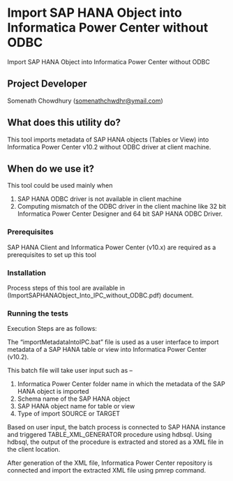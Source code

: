 # Import SAP HANA Object into Informatica Power Center without ODBC

Import SAP HANA Object into Informatica Power Center without ODBC

## Project Developer
Somenath Chowdhury (somenathchwdhr@ymail.com)

## What does this utility do?
This tool imports metadata of SAP HANA objects (Tables or View) into Informatica Power Center v10.2 without ODBC driver at client machine.

## When do we use it?
This tool could be used mainly when

1. SAP HANA ODBC driver is not available in client machine
2. Computing mismatch of the ODBC driver in the client machine like 32 bit Informatica Power Center Designer and 64 bit SAP HANA ODBC Driver.

### Prerequisites
SAP HANA Client and Informatica Power Center (v10.x) are required as a prerequisites to set up this tool

### Installation
Process steps of this tool are available in (ImportSAPHANAObject_Into_IPC_without_ODBC.pdf) document.

### Running the tests

Execution Steps are as follows:

The “importMetadataIntoIPC.bat” file is used as a user interface to import metadata of a SAP HANA
table or view into Informatica Power Center (v10.2).

This batch file will take user input such as –
1. Informatica Power Center folder name in which the metadata of the SAP HANA object is imported
2. Schema name of the SAP HANA object
3. SAP HANA object name for table or view
4. Type of import SOURCE or TARGET

Based on user input, the batch process is connected to SAP HANA instance and triggered 
TABLE_XML_GENERATOR procedure using hdbsql. Using hdbsql, the output of the procedure is extracted and stored as a XML file in the client location.

After generation of the XML file, Informatica Power Center repository is connected and import the
extracted XML file using pmrep command.​
